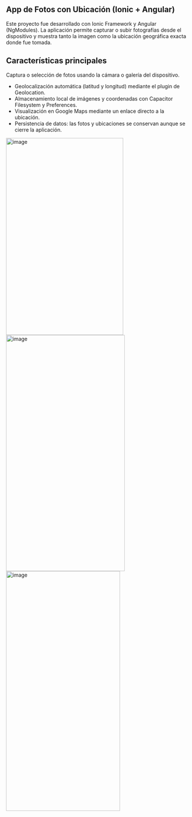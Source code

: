 ## App de Fotos con Ubicación (Ionic + Angular)

Este proyecto fue desarrollado con Ionic Framework y Angular (NgModules).
La aplicación permite capturar o subir fotografías desde el dispositivo y muestra tanto la imagen como la ubicación geográfica exacta donde fue tomada.

## Características principales

 Captura o selección de fotos usando la cámara o galería del dispositivo.

- Geolocalización automática (latitud y longitud) mediante el plugin de Geolocation.
- Almacenamiento local de imágenes y coordenadas con Capacitor Filesystem y Preferences.
- Visualización en Google Maps mediante un enlace directo a la ubicación.
- Persistencia de datos: las fotos y ubicaciones se conservan aunque se cierre la aplicación.

<img width="321" height="539" alt="image" src="https://github.com/user-attachments/assets/1f0425a3-53fc-4a84-8063-10f4d0335cac" />
<img width="325" height="646" alt="image" src="https://github.com/user-attachments/assets/31d64df2-ca55-4228-88b9-43f0f238cd7b" />
<img width="312" height="656" alt="image" src="https://github.com/user-attachments/assets/464b3354-0919-48ed-bffa-809179386c26" />

